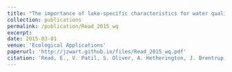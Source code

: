 ```yaml
---
title: "The importance of lake-specific characteristics for water quality across the continental United States"
collection: publications
permalink: /publication/Read_2015_wq
excerpt:
date: 2015-03-01
venue: 'Ecological Applications'
paperurl: 'http://jzwart.github.io/files/Read_2015_wq.pdf'
citation: 'Read, E., V. Patil, S. Oliver, A. Hetherington, J. Brentrup, J.A. Zwart, K. Winters, J. Corman, E. Nodine, R.I. Woolway, H. Dugan, A. Jaimes, A. Santoso, G. Hong, P. Hanson, L. Winslow, K. Weathers. 2015. The importance of lake-specific characteristics for water quality across the continental United States. Ecological Applications 25(4):943-955'
---
```


